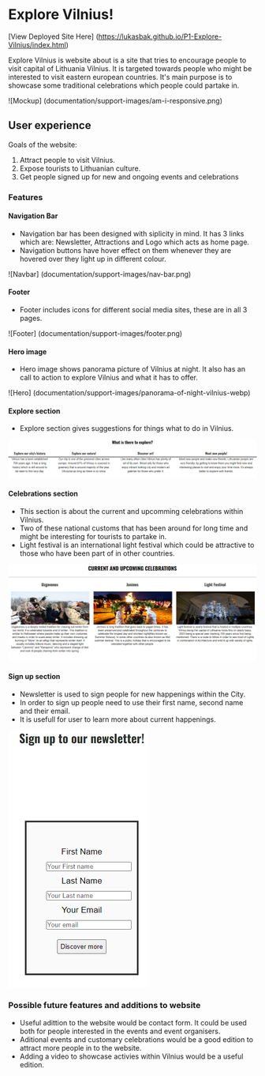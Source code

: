 # Explore Vilnius!

[View Deployed Site Here] (<https://lukasbak.github.io/P1-Explore-Vilnius/index.html>) 

Explore Vilnius is website about is a site that tries to encourage people to visit capital of Lithuania Vilnius. It is targeted towards people who might be interested to visit eastern european countries. It's main purpose is to showcase some traditional celebrations which people could partake in.

![Mockup] (documentation/support-images/am-i-responsive.png)

## User experience

Goals of the website:

1. Attract people to visit Vilnius.
2. Expose tourists to Lithuanian culture.
3. Get people signed up for new and ongoing events and celebrations

### Features

#### Navigation Bar

- Navigation bar has been designed with siplicity in mind. It has 3 links which are: Newsletter, Attractions and Logo which acts as home page.
- Navigation buttons have hover effect on them whenever they are hovered over they light up in different colour.

![Navbar] (documentation/support-images/nav-bar.png)

#### Footer

- Footer includes icons for different social media sites, these are in all 3 pages.

![Footer] (documentation/support-images/footer.png)

#### Hero image

- Hero image shows panorama picture of Vilnius at night. It also has an call to action to explore Vilnius and what it has to offer.

![Hero] (documentation/support-images/panorama-of-night-vilnius-webp)

#### Explore section

- Explore section gives suggestions for things what to do in Vilnius.

![Explore](documentation/support-images/explore.png)

#### Celebrations section

- This section is about the current and upcomming celebrations within Vilnius.
- Two of these national customs that has been around for long time and might be interesting for tourists to partake in.
- Light festival is an international light festival which could be attractive to those who have been part of in other countries.

![Celebrations](documentation/support-images/celebrations.png)

#### Sign up section

- Newsletter is used to sign people for new happenings within the City.
- In order to sign up people need to use their first name, second name and their email.
- It is usefull for user to learn more about current happenings.

![Newsletter](documentation/support-images/newsletter.png)

### Possible future features and additions to website

- Useful adittion to the website would be contact form. It could be used both for people interested in the events and event organisers.
- Aditional events and customary celebrations would be a good edition to attract more people in to the website.
- Adding a video to showcase activies within Vilnius would be a useful edition.